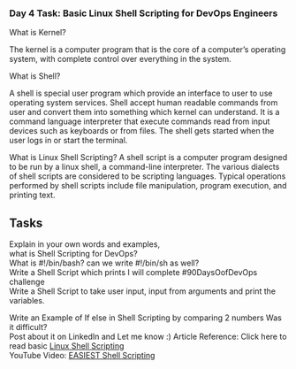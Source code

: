 <h3>Day 4 Task: Basic Linux Shell Scripting for DevOps Engineers</h3>
<p>
What is Kernel?</p>
<p>The kernel is a computer program that is the core of a computer’s operating system, with complete control over everything in the system.
</p><p>
What is Shell?
</p><p>

A shell is special user program which provide an interface to user to use operating system services. Shell accept human readable commands from user and convert them into something which kernel can understand. It is a command language interpreter that execute commands read from input devices such as keyboards or from files. The shell gets started when the user logs in or start the terminal.
</p><p>
What is Linux Shell Scripting?
A shell script is a computer program designed to be run by a linux shell, a command-line interpreter. The various dialects of shell scripts are considered to be scripting languages. Typical operations performed by shell scripts include file manipulation, program execution, and printing text.
</p>
<h2>
Tasks
</h2>
<p>
Explain in your own words and examples,<br> what is Shell Scripting for DevOps? <br>
What is #!/bin/bash? can we write #!/bin/sh as well?<br>
Write a Shell Script which prints I will complete #90DaysOofDevOps challenge<br>
Write a Shell Script to take user input, input from arguments and print the variables.<br>

Write an Example of If else in Shell Scripting by comparing 2 numbers
Was it difficult?
<br>
Post about it on LinkedIn and Let me know :)
Article Reference: Click here to read basic [Linux Shell Scripting](https://devopscube.com/linux-shell-scripting-for-devops/)
<br>
YouTube Video: [EASIEST Shell Scripting](https://www.youtube.com/watch?v=_-D6gkRj7xc&list=PLlfy9GnSVerQr-Se9JRE_tZJk3OUoHCkh&index=3) 